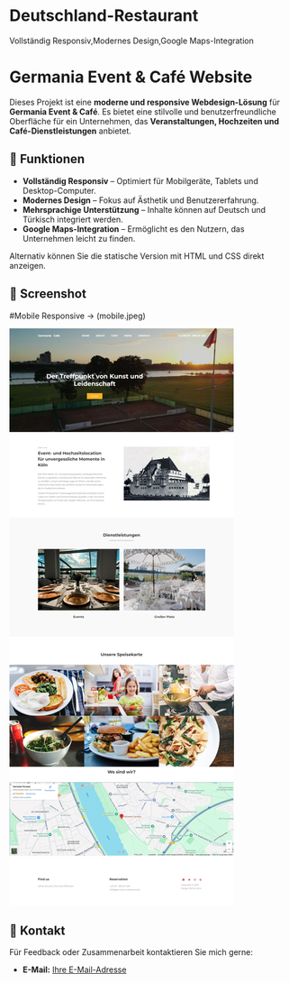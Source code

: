 # Deutschland-Restaurant
Vollständig Responsiv,Modernes Design,Google Maps-Integration
# Germania Event & Café Website

Dieses Projekt ist eine **moderne und responsive Webdesign-Lösung** für **Germania Event & Café**. Es bietet eine stilvolle und benutzerfreundliche Oberfläche für ein Unternehmen, das **Veranstaltungen, Hochzeiten und Café-Dienstleistungen** anbietet.

## 📌 Funktionen

- **Vollständig Responsiv** – Optimiert für Mobilgeräte, Tablets und Desktop-Computer.
- **Modernes Design** – Fokus auf Ästhetik und Benutzererfahrung.
- **Mehrsprachige Unterstützung** – Inhalte können auf Deutsch und Türkisch integriert werden.
- **Google Maps-Integration** – Ermöglicht es den Nutzern, das Unternehmen leicht zu finden.



Alternativ können Sie die statische Version mit HTML und CSS direkt anzeigen.

## 📸 Screenshot
#Mobile Responsive -> (mobile.jpeg)


![Screenshot](screen.jpeg)

## 💎 Kontakt

Für Feedback oder Zusammenarbeit kontaktieren Sie mich gerne:

- **E-Mail:** [Ihre E-Mail-Adresse](mailto:kolnremzi@gmail.com)
